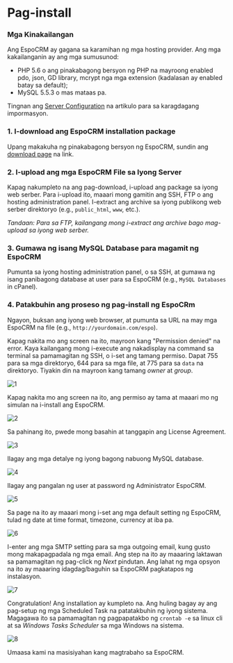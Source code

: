 # Pag-install

### Mga Kinakailangan
Ang EspoCRM ay gagana sa karamihan ng mga hosting provider. Ang mga kakailanganin ay ang mga sumusunod: 

* PHP 5.6 o ang pinakabagong bersyon ng PHP na mayroong enabled pdo, json, GD library, mcrypt nga mga extension (kadalasan ay enabled batay sa default);
* MySQL 5.5.3 o mas mataas pa.

Tingnan ang [Server Configuration](server-configuration.md) na artikulo para sa karagdagang impormasyon.

### 1. I-download ang EspoCRM installation package
Upang makakuha ng pinakabagong bersyon ng EspoCRM, sundin ang [download page](http://www.espocrm.com/download/) na link.

### 2. I-upload ang mga EspoCRM File sa Iyong Server

Kapag nakumpleto na ang pag-download, i-upload ang package sa iyong web serber. 
Para i-upload ito, maaari mong gamitin ang SSH, FTP o ang hosting administration panel.
I-extract ang archive sa iyong publikong web serber direktoryo (e.g., `public_html`, `www`, etc.).

_Tandaan: Para sa FTP, kailangang mong i-extract ang archive bago mag-upload sa iyong web serber._

### 3. Gumawa ng isang MySQL Database para magamit ng EspoCRM

Pumunta sa iyong hosting administration panel, o sa SSH, at gumawa ng isang panibagong database at user para sa EspoCRM (e.g., `MySQL Databases` in cPanel).

### 4. Patakbuhin ang proseso ng pag-install ng EspoCRm

Ngayon, buksan ang iyong web browser, at pumunta sa URL na may mga EspoCRM na file (e.g., `http://yourdomain.com/espo`).

Kapag nakita mo ang screen na ito, mayroon kang "Permission denied" na error. 
Kaya kailangang mong i-execute ang nakadisplay na command sa terminal sa pamamagitan ng SSH, o i-set ang tamang permiso. 
Dapat 755 para sa mga direktoryo, 644 para sa mga file, at 775 para sa `data` na direktoryo. 
Tiyakin din na mayroon kang tamang _owner_ at _group_.

![1](../_static/images/administration/installation/1.png)

Kapag nakita mo ang screen na ito, ang permiso ay tama at maaari mo ng simulan na i-install ang EspoCRM.

![2](../_static/images/administration/installation/2.png)

Sa pahinang ito, pwede mong basahin at tanggapin ang License Agreement.

![3](../_static/images/administration/installation/3.png)

Ilagay ang mga detalye ng iyong bagong nabuong MySQL database.

![4](../_static/images/administration/installation/4.png)

Ilagay ang pangalan ng user at password ng Administrator EspoCRM.

![5](../_static/images/administration/installation/5.png)

Sa page na ito ay maaari mong i-set ang mga default setting ng EspoCRM, tulad ng date at time format, timezone, currency at iba pa.

![6](../_static/images/administration/installation/6.png)

I-enter ang mga SMTP setting para sa mga outgoing email, kung gusto mong makapagpadala ng mga email. 
Ang step na ito ay maaaring laktawan sa pamamagitan ng pag-click ng _Next_ pindutan. 
Ang lahat ng mga opsyon na ito ay maaaring idagdag/baguhin sa EspoCRM pagkatapos ng instalasyon.

![7](../_static/images/administration/installation/7.png)

Congratulation! Ang installation ay kumpleto na. 
Ang huling bagay ay ang pag-setup ng mga Scheduled Task na patatakbuhin ng iyong sistema. Magagawa ito sa pamamagitan ng pagpapatakbo ng `crontab -e` sa linux cli at sa _Windows Tasks Scheduler_ sa mga Windows na sistema.

![8](../_static/images/administration/installation/8.png)

Umaasa kami na masisiyahan kang magtrabaho sa EspoCRM.








